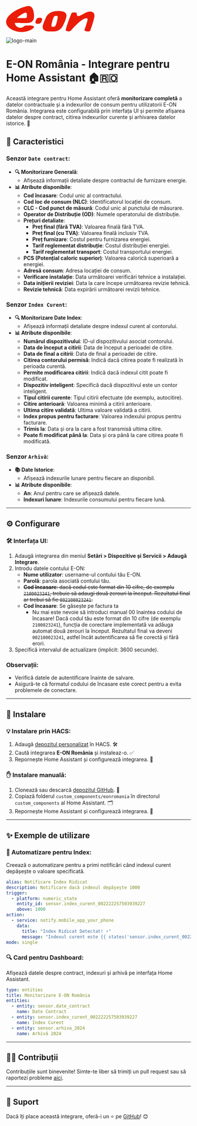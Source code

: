 <?xml version="1.0" encoding="UTF-8"?>
<svg width="241px" height="71px" viewBox="0 0 241 71" version="1.1" xmlns="http://www.w3.org/2000/svg" xmlns:xlink="http://www.w3.org/1999/xlink">
    <desc></desc>
    <defs></defs>
    <g id="Page-1" stroke="none" stroke-width="1" fill="none" fill-rule="evenodd">
        <g id="e.on-logo" fill="#EA1D09">
            <path d="M133.6201,54.8958 C137.3971,50.9608 140.6561,33.1318 140.6561,29.9128 C140.6561,27.6238 140.4921,26.8298 136.1811,26.8298 C134.4771,26.8298 131.9431,27.0948 130.7961,28.6828 C126.4971,34.6358 123.6471,49.5208 123.6471,53.6598 C123.6471,56.4868 125.6121,56.3068 128.2361,56.3068 C129.7641,56.3068 132.2281,56.3458 133.6201,54.8958 Z M141.9161,13.4148 C152.0421,13.4148 164.5981,15.0038 164.5981,26.0358 C164.5981,32.8308 157.8891,47.7498 155.7331,51.8948 C146.7211,69.2228 134.6811,69.1048 121.0871,69.1048 C114.4451,69.1048 99.6411,69.1818 99.6411,56.7488 C99.6411,51.1878 104.4871,40.9958 108.4671,31.3318 C110.1601,27.2218 117.3691,13.4148 141.9161,13.4148 Z" id="Fill-1"></path>
            <path d="M30.1836,31.7718 C31.6146,30.3408 45.8886,17.9158 54.0126,17.9158 C56.5096,17.9158 56.6606,22.4898 56.6606,25.6828 C56.6606,31.6538 56.0736,32.7428 49.6006,32.7428 L31.3306,32.7428 C29.9166,32.7428 29.1246,32.8318 30.1836,31.7718 M25.7706,45.8048 C25.7706,45.8048 40.8686,46.2468 48.3646,46.2468 L55.8666,46.2468 C66.5426,46.2468 76.1646,43.0028 76.1646,27.3588 C76.1646,20.0368 74.4496,-0.0002 61.8686,-0.0002 C47.8976,-0.0002 -0.0004,18.6928 -0.0004,43.5108 C-0.0004,58.3208 20.3686,70.6048 42.9806,70.6048 C57.9996,70.6048 75.9006,61.9048 75.9006,56.3958 C75.9006,53.5708 68.5916,52.7778 63.6326,52.7778 C58.5256,52.7778 50.5706,53.6948 50.5706,53.6948 C49.6006,54.7188 45.1386,59.0438 38.2146,59.0438 C29.4236,59.0438 23.6526,51.3478 23.6526,46.2468 C23.6526,45.5398 24.5586,45.7808 25.7706,45.8048" id="Fill-3"></path>
            <path d="M91.875,31.8607 C88.008,31.8607 84.091,32.4057 81.902,37.4217 C81.666,37.9637 79.872,41.6437 79.872,43.7757 C79.872,46.5307 81.542,48.2767 86.403,48.2767 C89.644,48.2767 94.246,47.5747 96.001,43.2447 C96.278,42.5637 98.23,37.9497 98.23,36.2737 C98.23,33.2247 95.153,31.8607 91.875,31.8607" id="Fill-6"></path>
            <path d="M222.1914,36.8094 C222.1914,40.8654 215.5504,59.6394 213.8014,64.8524 C213.5034,65.7404 213.9434,66.3454 214.2974,66.6274 C216.0084,67.9964 219.5174,69.1054 224.1714,69.1054 C226.7434,69.1054 228.7274,68.7194 229.7634,65.9934 C231.3394,61.8444 240.9454,34.1994 240.9454,26.1254 C240.9454,21.3144 238.6704,15.0914 228.5844,15.0914 C217.1114,15.0914 204.1364,27.3584 196.9894,27.3584 C192.7534,27.3584 192.6084,22.8584 192.6084,21.5354 C192.6084,18.4704 192.5934,18.4984 192.5934,18.4984 C190.7674,17.5184 187.1254,17.3854 185.2514,17.3854 C182.6954,17.3854 180.8604,17.8124 180.3004,17.9004 C179.0964,18.0884 178.8654,18.5314 178.6304,19.0624 C173.0844,31.6524 165.0844,54.8824 163.5394,61.1614 L162.6954,64.5934 C162.3974,65.8044 162.4464,66.3784 163.4504,66.8984 C163.7724,67.0654 167.1574,68.7514 170.3354,68.7514 C172.9034,68.7514 175.1014,68.3984 176.6014,66.7224 C181.1864,61.5964 205.8784,32.9194 219.3174,32.9194 C221.5344,32.9194 222.1914,34.5884 222.1914,36.8094" id="Fill-8"></path>
        </g>
    </g>
</svg>

![logo-main](https://github.com/user-attachments/assets/5841ec01-81c9-4c25-8373-b09d9ba11fe6)

# E-ON România - Integrare pentru Home Assistant 🏠🇷🇴

Această integrare pentru Home Assistant oferă **monitorizare completă** a datelor contractuale și a indexurilor de consum pentru utilizatorii E-ON România. Integrarea este configurabilă prin interfața UI și permite afișarea datelor despre contract, citirea indexurilor curente și arhivarea datelor istorice. 🚀

## 🌟 Caracteristici

### Senzor `Date contract`:
  - **🔍 Monitorizare Generală**:
      - Afișează informații detaliate despre contractul de furnizare energie.
  - **📊 Atribute disponibile**:
      - **Cod încasare**: Codul unic al contractului.
      - **Cod loc de consum (NLC)**: Identificatorul locației de consum.
      - **CLC - Cod punct de măsură**: Codul unic al punctului de măsurare.
      - **Operator de Distribuție (OD)**: Numele operatorului de distribuție.
      - **Prețuri detaliate**:
        - **Preț final (fără TVA)**: Valoarea finală fără TVA.
        - **Preț final (cu TVA)**: Valoarea finală inclusiv TVA.
        - **Preț furnizare**: Costul pentru furnizarea energiei.
        - **Tarif reglementat distribuție**: Costul distribuției energiei.
        - **Tarif reglementat transport**: Costul transportului energiei.
      - **PCS (Potențial caloric superior)**: Valoarea calorică superioară a energiei.
      - **Adresă consum**: Adresa locației de consum.
      - **Verificare instalație**: Data următoarei verificări tehnice a instalației.
      - **Data inițierii reviziei**: Data la care începe următoarea revizie tehnică.
      - **Revizie tehnică**: Data expirării următoarei revizii tehnice.

### Senzor `Index Curent`:
  - **🔍 Monitorizare Date Index**:
      - Afișează informații detaliate despre indexul curent al contorului.
  - **📊 Atribute disponibile**:
      - **Numărul dispozitivului**: ID-ul dispozitivului asociat contorului.
      - **Data de început a citirii**: Data de început a perioadei de citire.
      - **Data de final a citirii**: Data de final a perioadei de citire.
      - **Citirea contorului permisă**: Indică dacă citirea poate fi realizată în perioada curentă.
      - **Permite modificarea citirii**: Indică dacă indexul citit poate fi modificat.
      - **Dispozitiv inteligent**: Specifică dacă dispozitivul este un contor inteligent.
      - **Tipul citirii curente**: Tipul citirii efectuate (de exemplu, autocitire).
      - **Citire anterioară**: Valoarea minimă a citirii anterioare.
      - **Ultima citire validată**: Ultima valoare validată a citirii.
      - **Index propus pentru facturare**: Valoarea indexului propus pentru facturare.
      - **Trimis la**: Data și ora la care a fost transmisă ultima citire.
      - **Poate fi modificat până la**: Data și ora până la care citirea poate fi modificată.

### Senzor `Arhivă`:
- **📚 Date Istorice**:
  - Afișează indexurile lunare pentru fiecare an disponibil.
- **📊 Atribute disponibile**:
  - **An**: Anul pentru care se afișează datele.
  - **Indexuri lunare**: Indexurile consumului pentru fiecare lună.

---

## ⚙️ Configurare

### 🛠️ Interfața UI:
1. Adaugă integrarea din meniul **Setări > Dispozitive și Servicii > Adaugă Integrare**.
2. Introdu datele contului E-ON:
   - **Nume utilizator**: username-ul contului tău E-ON.
   - **Parolă**: parola asociată contului tău.
   - ~~**Cod încasare**: dacă codul este format din 10 cifre, de exemplu `2100023241`, trebuie să adaugi două zerouri la început. Rezultatul final ar trebui să fie `002100023241`.~~
   - **Cod încasare**: Se găsește pe factura ta
     - Nu mai este nevoie să introduci manual 00 înaintea codului de încasare! Dacă codul tău este format din 10 cifre (de exemplu `2100023241`), funcția de corectare implementată va adăuga automat două zerouri la început. Rezultatul final va deveni `002100023241`, astfel încât autentificarea să fie corectă și fără erori.
3. Specifică intervalul de actualizare (implicit: 3600 secunde).

### Observații:
- Verifică datele de autentificare înainte de salvare.
- Asigură-te că formatul codului de încasare este corect pentru a evita problemele de conectare.

---

## 🚀 Instalare

### 💡 Instalare prin HACS:
1. Adaugă [depozitul personalizat](https://github.com/cnecrea/eonromania) în HACS. 🛠️
2. Caută integrarea **E-ON România** și instaleaz-o. ✅
3. Repornește Home Assistant și configurează integrarea. 🔄

### ✋ Instalare manuală:
1. Clonează sau descarcă [depozitul GitHub](https://github.com/cnecrea/eonromania). 📂
2. Copiază folderul `custom_components/eonromania` în directorul `custom_components` al Home Assistant. 🗂️
3. Repornește Home Assistant și configurează integrarea. 🔧

---

## ✨ Exemple de utilizare

### 🔔 Automatizare pentru Index:
Creează o automatizare pentru a primi notificări când indexul curent depășește o valoare specificată.

```yaml
alias: Notificare Index Ridicat
description: Notificare dacă indexul depășește 1000
trigger:
  - platform: numeric_state
    entity_id: sensor.index_curent_002222257503939227
    above: 1000
action:
  - service: notify.mobile_app_your_phone
    data:
      title: "Index Ridicat Detectat! ⚡"
      message: "Indexul curent este {{ states('sensor.index_curent_002222257503939227') }}."
mode: single
```

### 🔍 Card pentru Dashboard:
Afișează datele despre contract, indexuri și arhivă pe interfața Home Assistant.

```yaml
type: entities
title: Monitorizare E-ON România
entities:
  - entity: sensor.date_contract
    name: Date Contract
  - entity: sensor.index_curent_002222257503939227
    name: Index Curent
  - entity: sensor.arhiva_2024
    name: Arhivă 2024
```

---

## 🧑‍💻 Contribuții

Contribuțiile sunt binevenite! Simte-te liber să trimiți un pull request sau să raportezi probleme [aici](https://github.com/cnecrea/eonromania/issues).

---

## 🌟 Suport
Dacă îți place această integrare, oferă-i un ⭐ pe [GitHub](https://github.com/cnecrea/eonromania/)! 😊

